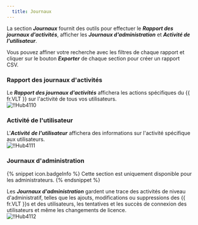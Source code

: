 ```yaml
---
  title: Journaux
---
```

La section ***Journaux*** fournit des outils pour effectuer le ***Rapport des journaux d'activités***, afficher les ***Journaux d'administration*** et ***Activité de l'utilisateur***.  

Vous pouvez affiner votre recherche avec les filtres de chaque rapport et cliquer sur le bouton ***Exporter*** de chaque section pour créer un rapport CSV.  

### Rapport des journaux d'activités 

Le ***Rapport des journaux d'activités*** affichera les actions spécifiques du {{ fr.VLT }} sur l'activité de tous vos utilisateurs.  
![!!Hub4110](https://webdevolutions.azureedge.net/docs/fr/hub/Hub4110.png) 

### Activité de l'utilisateur 

L'***Activité de l'utilisateur*** affichera des informations sur l'activité spécifique aux utilisateurs.  
![!!Hub4111](https://webdevolutions.azureedge.net/docs/fr/hub/Hub4111.png) 

### Journaux d'administration 

{% snippet icon.badgeInfo %} 
Cette section est uniquement disponible pour les administrateurs. 
{% endsnippet %}
 
Les ***Journaux d'administration*** gardent une trace des activités de niveau d'administratif, telles que les ajouts, modifications ou suppressions des {{ fr.VLT }}s et des utilisateurs, les tentatives et les succès de connexion des utilisateurs et même les changements de licence.  
![!!Hub4112](https://webdevolutions.azureedge.net/docs/fr/hub/Hub4112.png)
